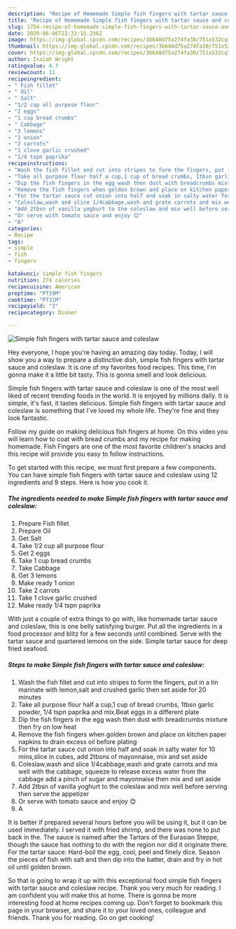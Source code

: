 ```yaml
---
description: "Recipe of Homemade Simple fish fingers with tartar sauce and coleslaw"
title: "Recipe of Homemade Simple fish fingers with tartar sauce and coleslaw"
slug: 1754-recipe-of-homemade-simple-fish-fingers-with-tartar-sauce-and-coleslaw
date: 2020-06-06T22:33:15.236Z
image: https://img-global.cpcdn.com/recipes/3b648d75a274fa30/751x532cq70/simple-fish-fingers-with-tartar-sauce-and-coleslaw-recipe-main-photo.jpg
thumbnail: https://img-global.cpcdn.com/recipes/3b648d75a274fa30/751x532cq70/simple-fish-fingers-with-tartar-sauce-and-coleslaw-recipe-main-photo.jpg
cover: https://img-global.cpcdn.com/recipes/3b648d75a274fa30/751x532cq70/simple-fish-fingers-with-tartar-sauce-and-coleslaw-recipe-main-photo.jpg
author: Isaiah Wright
ratingvalue: 4.7
reviewcount: 11
recipeingredient:
- " Fish fillet"
- " Oil"
- " Salt"
- "1/2 cup all purpose flour"
- "2 eggs"
- "1 cup bread crumbs"
- " Cabbage"
- "3 lemons"
- "1 onion"
- "2 carrots"
- "1 clove garlic crushed"
- "1/4 tspn paprika"
recipeinstructions:
- "Wash the fish fillet and cut into stripes to form the fingers, put in a tin marinate with lemon,salt and crushed garlic then set aside for 20 minutes"
- "Take all purpose flour half a cup,1 cup of bread crumbs, 1tbsn garlic powder, 1/4 tspn paprika and mix.Beat eggs in a different plate"
- "Dip the fish fingers in the egg wash then dust with breadcrumbs mixture then fry on low heat"
- "Remove the fish fingers when golden brown and place on kitchen paper napkins to drain excess oil before plating"
- "For the tartar sauce cut onion into half and soak in salty water for 10 mins,slice in cubes, add 2tbsns of mayonnaise, mix and set aside"
- "Coleslaw,wash and slice 1/4cabbage,wash and grate carrots and mix well with the cabbage, squeeze to release excess water from the cabbage add a pinch of sugar and mayonnaise then mix and set aside"
- "Add 2tbsn of vanilla yoghurt to the coleslaw and mix well before serving then serve the appetizer"
- "Or serve with tomato sauce and enjoy 😊"
- "A"
categories:
- Recipe
tags:
- simple
- fish
- fingers

katakunci: simple fish fingers 
nutrition: 274 calories
recipecuisine: American
preptime: "PT19M"
cooktime: "PT31M"
recipeyield: "3"
recipecategory: Dinner

---
```



![Simple fish fingers with tartar sauce and coleslaw](https://img-global.cpcdn.com/recipes/3b648d75a274fa30/751x532cq70/simple-fish-fingers-with-tartar-sauce-and-coleslaw-recipe-main-photo.jpg)

Hey everyone, I hope you're having an amazing day today. Today, I will show you a way to prepare a distinctive dish, simple fish fingers with tartar sauce and coleslaw. It is one of my favorites food recipes. This time, I'm gonna make it a little bit tasty. This is gonna smell and look delicious.

Simple fish fingers with tartar sauce and coleslaw is one of the most well liked of recent trending foods in the world. It is enjoyed by millions daily. It is simple, it's fast, it tastes delicious. Simple fish fingers with tartar sauce and coleslaw is something that I've loved my whole life. They're fine and they look fantastic.

Follow my guide on making delicious fish fingers at home. On this video you will learn how to coat with bread crumbs and my recipe for making homemade. Fish Fingers are one of the most favorite children&#39;s snacks and this recipe will provide you easy to follow instructions.


To get started with this recipe, we must first prepare a few components. You can have simple fish fingers with tartar sauce and coleslaw using 12 ingredients and 9 steps. Here is how you cook it.

<!--inarticleads1-->

##### The ingredients needed to make Simple fish fingers with tartar sauce and coleslaw:

1. Prepare  Fish fillet
1. Prepare  Oil
1. Get  Salt
1. Take 1/2 cup all purpose flour
1. Get 2 eggs
1. Take 1 cup bread crumbs
1. Take  Cabbage
1. Get 3 lemons
1. Make ready 1 onion
1. Take 2 carrots
1. Take 1 clove garlic crushed
1. Make ready 1/4 tspn paprika


With just a couple of extra things to go with, like homemade tartar sauce and coleslaw, this is one belly satisfying burger. Put all the ingredients in a food processor and blitz for a few seconds until combined. Serve with the tartar sauce and quartered lemons on the side. Simple tartar sauce for deep fried seafood. 

<!--inarticleads2-->

##### Steps to make Simple fish fingers with tartar sauce and coleslaw:

1. Wash the fish fillet and cut into stripes to form the fingers, put in a tin marinate with lemon,salt and crushed garlic then set aside for 20 minutes
1. Take all purpose flour half a cup,1 cup of bread crumbs, 1tbsn garlic powder, 1/4 tspn paprika and mix.Beat eggs in a different plate
1. Dip the fish fingers in the egg wash then dust with breadcrumbs mixture then fry on low heat
1. Remove the fish fingers when golden brown and place on kitchen paper napkins to drain excess oil before plating
1. For the tartar sauce cut onion into half and soak in salty water for 10 mins,slice in cubes, add 2tbsns of mayonnaise, mix and set aside
1. Coleslaw,wash and slice 1/4cabbage,wash and grate carrots and mix well with the cabbage, squeeze to release excess water from the cabbage add a pinch of sugar and mayonnaise then mix and set aside
1. Add 2tbsn of vanilla yoghurt to the coleslaw and mix well before serving then serve the appetizer
1. Or serve with tomato sauce and enjoy 😊
1. A


It is better if prepared several hours before you will be using it, but it can be used immediately. I served it with fried shrimp, and there was none to put back in the. The sauce is named after the Tartars of the Eurasian Steppe, though the sauce has nothing to do with the region nor did it originate there. For the tartar sauce: Hard-boil the egg, cool, peel and finely dice. Season the pieces of fish with salt and then dip into the batter, drain and fry in hot oil until golden brown. 

So that is going to wrap it up with this exceptional food simple fish fingers with tartar sauce and coleslaw recipe. Thank you very much for reading. I am confident you will make this at home. There is gonna be more interesting food at home recipes coming up. Don't forget to bookmark this page in your browser, and share it to your loved ones, colleague and friends. Thank you for reading. Go on get cooking!
